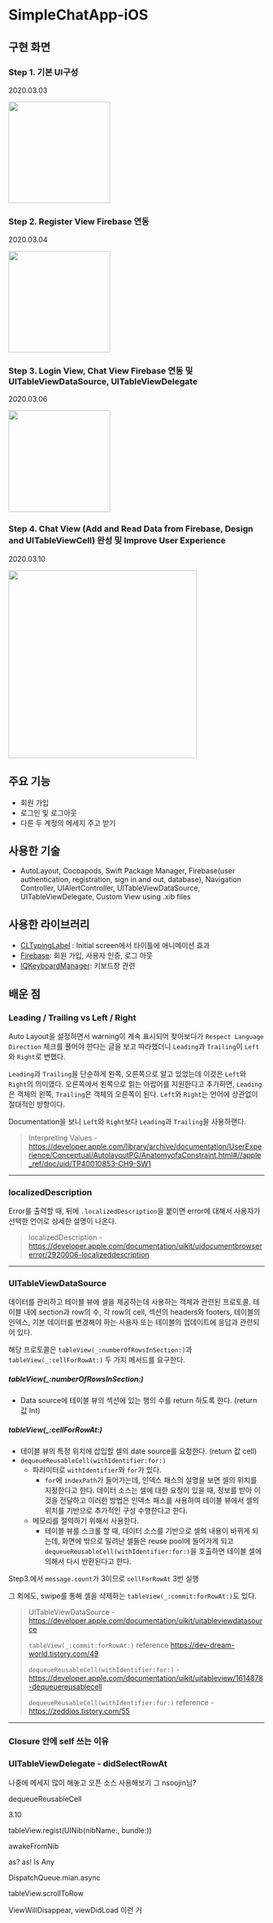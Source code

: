 # SimpleChatApp-iOS

## 구현 화면

### Step 1. 기본 UI구성

2020.03.03

<img src="https://user-images.githubusercontent.com/40762111/75804599-93ecd880-5dc3-11ea-9ec8-cff9cf132297.gif" width="200">

### Step 2. Register View Firebase 연동

2020.03.04

<img src="https://user-images.githubusercontent.com/40762111/75897064-53e92c80-5e7b-11ea-9629-22a2af517544.gif" width="200">



### Step 3. Login View, Chat View Firebase 연동 및 UITableViewDataSource, UITableViewDelegate

2020.03.06

<img src="https://user-images.githubusercontent.com/40762111/76091723-73aa5d00-6001-11ea-83e6-45d6b573f343.gif" width="200">

### Step 4. Chat View (Add and Read Data from Firebase, Design and UITableViewCell) 완성 및 Improve User Experience

2020.03.10

<img src = "https://user-images.githubusercontent.com/40762111/76343571-a6c35800-6343-11ea-8f1b-8c098275a831.gif" width = 370>



## 주요 기능

- 회원 가입
- 로그인 및 로그아웃
- 다른 두 계정의 메세지 주고 받기

## 사용한 기술

- AutoLayout, Cocoapods, Swift Package Manager, Firebase(user authentication, registration, sign in and out, database), Navigation Controller, UIAlertController, UITableViewDataSource, UITableViewDelegate, Custom View using .xib files

## 사용한 라이브러리

- [CLTypingLabel](https://github.com/cl7/CLTypingLabel) : Initial screen에서 타이틀에 애니메이션 효과
- [Firebase](https://firebase.google.com/docs/ios/setup?authuser=0): 회원 가입, 사용자 인증, 로그 아웃
- [IQKeyboardManager](https://github.com/hackiftekhar/IQKeyboardManager): 키보드창 관련

## 배운 점

### Leading / Trailing vs Left / Right

Auto Layout을 설정하면서 warning이 계속 표시되어 찾아보다가 `Respect Language Direction` 체크를 풀어야 한다는 글을 보고 따라했더니 `Leading`과 `Trailing`이 `Left`와 `Right`로 변했다.

`Leading`과 `Trailing`을 단순하게 왼쪽, 오른쪽으로 알고 있었는데 이것은 `Left`와 `Right`의 의미였다. 오른쪽에서 왼쪽으로 읽는 아랍어를 지원한다고 추가하면,  `Leading`은 객체의 왼쪽, `Trailing`은 객체의 오른쪽이 된다. `Left`와 `Right`는 언어에 상관없이 절대적인 방향이다.

Documentation을 보니 `Left`와 `Right`보다 `Leading`과 `Trailing`을 사용하랜다.

> Interpreting Values - https://developer.apple.com/library/archive/documentation/UserExperience/Conceptual/AutolayoutPG/AnatomyofaConstraint.html#//apple_ref/doc/uid/TP40010853-CH9-SW1

----

### localizedDescription

Error를 출력할 때, 뒤에 `.localizedDescription`을 붙이면 error에 대해서 사용자가 선택한 언어로 상세한 설명이 나온다.

> localizedDescription - https://developer.apple.com/documentation/uikit/uidocumentbrowsererror/2920006-localizeddescription

----

### UITableViewDataSource

데이터를 관리하고 테이블 뷰에 셀을 제공하는데 사용하는 객체과 관련된 프로토콜. 테이블 내에 section과 row의 수, 각 row의 cell, 섹션의 headers와 footers, 테이블의 인덱스, 기본 데이터를 변경해야 하는 사용자 또는 테이블의 업데이트에 응답과 관련되어 있다.

해당 프로토콜은 `tableView(_:numberOfRowsInSection:)`과 `tableView(_:cellForRowAt:)` 두 가지 메서드를 요구한다.

##### tableView(_:numberOfRowsInSection:)

- Data source에 테이블 뷰의 섹션에 있는 행의 수를 return 하도록 한다. (return 값 Int)

##### tableView(_:cellForRowAt:)

- 테이블 뷰의 특정 위치에 삽입할 셀의 date source를 요청한다. (return 값 cell)
- `dequeueReusableCell(withIdentifier:for:)`
  - 파라미터로 `withIdentifier`와 `for`가 있다.
    - `for`에 `indexPath`가 들어가는데, 인덱스 패스의 설명을 보면 셀의 위치를 지정한다고 한다. 데이터 소스는 셀에 대한 요청이 있을 때, 정보를 받아 이것을 전달하고 이러한 방법은 인덱스 패스를 사용하여 테이블 뷰에서 셀의 위치를 기반으로 추가적인 구성 수행한다고 한다.
  - 메모리를 절약하기 위해서 사용한다.
    - 테이블 뷰를 스크롤 할 때, 데이터 소스를 기반으로 셀의 내용이 바뀌게 되는데, 화면에 밖으로 밀려난 셀들은 reuse pool에 들어가게 되고 `dequeueReusableCell(withIdentifier:for:)`을 호출하면 테이블 셀에 의해서 다시 반환된다고 한다.

Step3.에서 `message.count`가 3이므로 `cellForRowAt` 3번 실행

그 외에도, swipe를 통해 셀을 삭제하는 `tableView(_:commit:forRowAt:)`도 있다.

> UITableViewDataSource - https://developer.apple.com/documentation/uikit/uitableviewdatasource
>
> `tableView(_:commit:forRowAt:)` reference https://dev-dream-world.tistory.com/49 
>
> `dequeueReusableCell(withIdentifier:for:)` - https://developer.apple.com/documentation/uikit/uitableview/1614878-dequeuereusablecell
>
> `dequeueReusableCell(withIdentifier:for:)` reference - https://zeddios.tistory.com/55

----

### Closure 안에 self 쓰는 이유

### UITableViewDelegate - didSelectRowAt

나중에 메세지 많이 해놓고 오픈 소스 사용해보기 그 nsoojin님?

dequeueReusableCell



3.10

tableView.regist(UINib(nibName:, bundle:))

awakeFromNib

as? as! Is Any

DispatchQueue.mian.async

tableView.scrollToRow

ViewWillDisappear, viewDidLoad 이런 거





